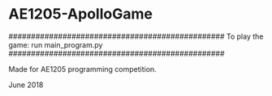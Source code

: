 # AE1205-ApolloGame

################################################
To play the game: run main_program.py
################################################

Made for AE1205 programming competition.

June 2018

